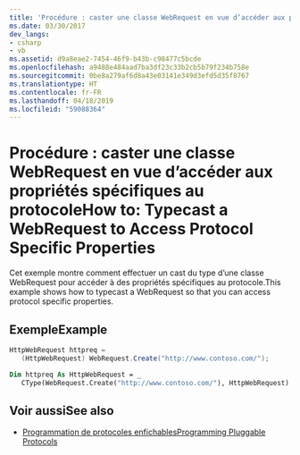 ```yaml
---
title: 'Procédure : caster une classe WebRequest en vue d’accéder aux propriétés spécifiques au protocole'
ms.date: 03/30/2017
dev_langs:
- csharp
- vb
ms.assetid: d9a8eae2-7454-46f9-b43b-c98477c5bcde
ms.openlocfilehash: a9488e484aad7ba3df23c33b2cb5b79f234b758e
ms.sourcegitcommit: 0be8a279af6d8a43e03141e349d3efd5d35f8767
ms.translationtype: HT
ms.contentlocale: fr-FR
ms.lasthandoff: 04/18/2019
ms.locfileid: "59088364"
---
```

# <a name="how-to-typecast-a-webrequest-to-access-protocol-specific-properties"></a><span data-ttu-id="5bfb8-102">Procédure : caster une classe WebRequest en vue d’accéder aux propriétés spécifiques au protocole</span><span class="sxs-lookup"><span data-stu-id="5bfb8-102">How to: Typecast a WebRequest to Access Protocol Specific Properties</span></span>
<span data-ttu-id="5bfb8-103">Cet exemple montre comment effectuer un cast du type d’une classe WebRequest pour accéder à des propriétés spécifiques au protocole.</span><span class="sxs-lookup"><span data-stu-id="5bfb8-103">This example shows how to typecast a WebRequest so that you can access protocol specific properties.</span></span>  
  
## <a name="example"></a><span data-ttu-id="5bfb8-104">Exemple</span><span class="sxs-lookup"><span data-stu-id="5bfb8-104">Example</span></span>  
  
```csharp  
HttpWebRequest httpreq =   
   (HttpWebRequest) WebRequest.Create("http://www.contoso.com/");  
```  
  
```vb  
Dim httpreq As HttpWebRequest = _  
   CType(WebRequest.Create("http://www.contoso.com/"), HttpWebRequest)  
```  
  
## <a name="see-also"></a><span data-ttu-id="5bfb8-105">Voir aussi</span><span class="sxs-lookup"><span data-stu-id="5bfb8-105">See also</span></span>

- [<span data-ttu-id="5bfb8-106">Programmation de protocoles enfichables</span><span class="sxs-lookup"><span data-stu-id="5bfb8-106">Programming Pluggable Protocols</span></span>](../../../docs/framework/network-programming/programming-pluggable-protocols.md)
